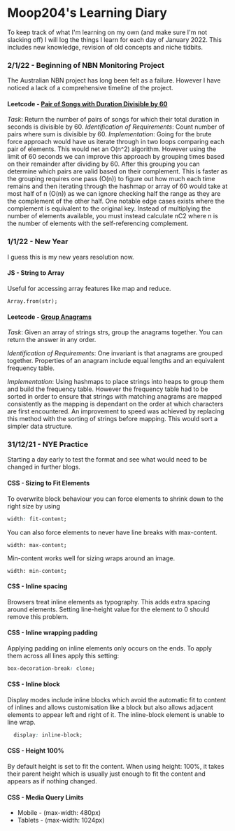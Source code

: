 # Moop204's Learning Diary

To keep track of what I'm learning on my own (and make sure I'm not slacking off) I will log the things I learn for each day of January 2022. This includes new knowledge, revision of old concepts and niche tidbits.

### 2/1/22 - Beginning of NBN Monitoring Project
The Australian NBN project has long been felt as a failure. However I have noticed a lack of a comprehensive timeline of the project.  

#### Leetcode - [Pair of Songs with Duration Divisible by 60](https://leetcode.com/problems/pairs-of-songs-with-total-durations-divisible-by-60/)
_Task_: Return the number of pairs of songs for which their total duration in seconds is divisible by 60.
_Identification of Requirements_: Count number of pairs where sum is divisible by 60. 
_Implementation_: Going for the brute force approach would have us iterate through in two loops comparing each pair of elements. This would net an O(n^2) algorithm. However using the limit of 60 seconds we can improve this approach by grouping times based on their remainder after dividing by 60. After this grouping you can determine which pairs are valid based on their complement. This is faster as the grouping requires one pass (O(n)) to figure out how much each time remains and then iterating through the hashmap or array of 60 would take at most half of n (O(n)) as we can ignore checking half the range as they are the complement of the other half. One notable edge cases exists where the complement is equivalent to the original key. Instead of multiplying the number of elements available, you must instead calculate nC2 where n is the number of elements with the self-referencing complement. 

### 1/1/22 - New Year
I guess this is my new years resolution now.

#### JS - String to Array
Useful for accessing array features like map and reduce.

 ```
 Array.from(str);
 ```

#### Leetcode - [Group Anagrams](https://leetcode.com/problems/group-anagrams/)
_Task_: Given an array of strings strs, group the anagrams together. You can return the answer in any order.

_Identification of Requirements_: One invariant is that anagrams are grouped together. Properties of an anagram include equal lengths and an equivalent frequency table. 

_Implementation_: Using hashmaps to place strings into heaps to group them and build the frequency table. However the frequency table had to be sorted in order to ensure that strings with matching anagrams are mapped consistently as the mapping is dependant on the order at which characters are first encountered. An improvement to speed was achieved by replacing this method with the sorting of strings before mapping. This would sort a simpler data structure. 

### 31/12/21 - NYE Practice
Starting a day early to test the format and see what would need to be changed in further blogs. 

#### CSS - Sizing to Fit Elements
To overwrite block behaviour you can force elements to shrink down to the right size by using

```css
width: fit-content;
```

You can also force elements to never have line breaks with max-content.

```
width: max-content;
```

Min-content works well for sizing wraps around an image.
```
width: min-content;
```

#### CSS - Inline spacing 
Browsers treat inline elements as typography. This adds extra spacing around elements. Setting line-height value for the element to 0 should remove this problem. 

#### CSS - Inline wrapping padding
Applying padding on inline elements only occurs on the ends. To apply them across all lines apply this setting:
```css
box-decoration-break: clone;
```

#### CSS - Inline block
Display modes include inline blocks which avoid the automatic fit to content of inlines and allows customisation like a block but also allows adjacent elements to appear left and right of it. The inline-block element is unable to line wrap.
```css
  display: inline-block;
```

#### CSS - Height 100%
By default height is set to fit the content. When using height: 100%, it takes their parent height which is usually just enough to fit the content and appears as if nothing changed.  

#### CSS - Media Query Limits
* Mobile - (max-width: 480px)
* Tablets - (max-width: 1024px)
